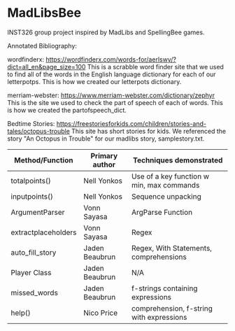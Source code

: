 # MadLibsBee
INST326 group project inspired by MadLibs and SpellingBee games. 

Annotated Bibliography:

wordfinderx:
https://wordfinderx.com/words-for/aerlswy/?dict=all_en&page_size=100
This is a scrabble word finder site that we used to find all of the words in the English language dictionary for each of our letterpotps. This is how we created our letterpots dictionary. 

merriam-webster:
https://www.merriam-webster.com/dictionary/zephyr
This is the site we used to check the part of speech of each of words. This is how we created the partofspeech_dict. 

Bedtime Stories:
https://freestoriesforkids.com/children/stories-and-tales/octopus-trouble
This site has short stories for kids. We referenced the story "An Octopus in Trouble" for our madlibs story, samplestory.txt. 





| Method/Function  | Primary author | Techniques demonstrated                  |
| ---------------- | -------------- | ---------------------------------------- | 
| totalpoints()    | Nell Yonkos    | Use of a key function w min, max commands|
| inputpoints()    | Nell Yonkos    | Sequence unpacking                       |
| ArgumentParser   | Vonn Sayasa    | ArgParse Function                        |
|extractplaceholders|Vonn Sayasa    | Regex                                    |
|auto_fill_story|Jaden Beaubrun     | Regex, With Statements, comprehensions   |
|Player Class|Jaden Beaubrun        | N/A                                      |
| missed_words|Jaden Beaubrun       | f-strings containing expressions         |
| help()           | Nico Price     | comprehension, f-string with expressions |

